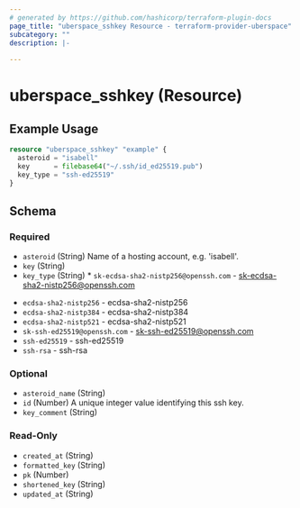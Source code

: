 ```yaml
---
# generated by https://github.com/hashicorp/terraform-plugin-docs
page_title: "uberspace_sshkey Resource - terraform-provider-uberspace"
subcategory: ""
description: |-
  
---
```


# uberspace_sshkey (Resource)



## Example Usage

```terraform
resource "uberspace_sshkey" "example" {
  asteroid = "isabell"
  key      = filebase64("~/.ssh/id_ed25519.pub")
  key_type = "ssh-ed25519"
}
```

<!-- schema generated by tfplugindocs -->
## Schema

### Required

- `asteroid` (String) Name of a hosting account, e.g. 'isabell'.
- `key` (String)
- `key_type` (String) * `sk-ecdsa-sha2-nistp256@openssh.com` - sk-ecdsa-sha2-nistp256@openssh.com
* `ecdsa-sha2-nistp256` - ecdsa-sha2-nistp256
* `ecdsa-sha2-nistp384` - ecdsa-sha2-nistp384
* `ecdsa-sha2-nistp521` - ecdsa-sha2-nistp521
* `sk-ssh-ed25519@openssh.com` - sk-ssh-ed25519@openssh.com
* `ssh-ed25519` - ssh-ed25519
* `ssh-rsa` - ssh-rsa

### Optional

- `asteroid_name` (String)
- `id` (Number) A unique integer value identifying this ssh key.
- `key_comment` (String)

### Read-Only

- `created_at` (String)
- `formatted_key` (String)
- `pk` (Number)
- `shortened_key` (String)
- `updated_at` (String)
